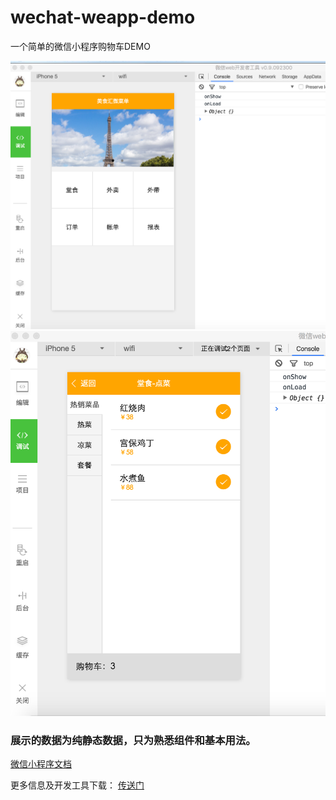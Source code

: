 # wechat-weapp-demo
一个简单的微信小程序购物车DEMO

![](./demo1.png)
![](./demo2.png)

### 展示的数据为纯静态数据，只为熟悉组件和基本用法。

[微信小程序文档](https://mp.weixin.qq.com/debug/wxadoc/dev/index.html)

更多信息及开发工具下载：
[传送门](https://github.com/xwartz/wechat-app-demo/wiki)
